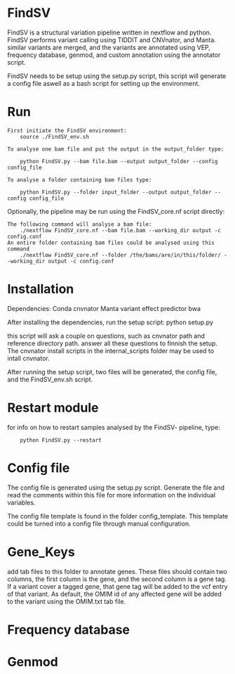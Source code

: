 FindSV
===========
FindSV is a structural variation pipeline written in nextflow and python. FindSV performs variant calling using TIDDIT and CNVnator, and Manta.
similar variants are merged, and the variants are annotated using VEP, frequency database, genmod, and custom annotation using the annotator script.

FindSV needs to be setup using the setup.py script, this script will generate a config file aswell as a bash script for setting up the environment.

Run
===

    First initiate the FindSV environment:
        source ./FindSV_env.sh
        
    To analyse one bam file and put the output in the output_folder type:

        python FindSV.py --bam file.bam --output output_folder --config config_file

    To analyse a folder containing bam files type:

        python FindSV.py --folder input_folder --output output_folder --config config_file

Optionally, the pipeline may be run using the FindSV_core.nf script directly:
	
	The following command will analyse a bam file:
		./nextflow FindSV_core.nf --bam file.bam --working_dir output -c config.conf
	An entire folder containing bam files could be analysed using this command
		./nextflow FindSV_core.nf --folder /the/bams/are/in/this/folder/ --working_dir output -c config.conf
	
		
Installation
============
Dependencies:
    Conda
    cnvnator
    Manta
    variant effect predictor
    bwa
    
After installing the dependencies, run the setup script:
    python setup.py
    
this script will ask a couple on questions, such as cnvnator path and reference directory path. answer all these questions to finnish the setup.
The cnvnator install scripts in the internal_scripts folder may be used to intall cnvnator.

After running the setup script, two files will be generated, the config file, and the FindSV_env.sh script.

Restart module
============
for info on how to restart samples analysed by the FindSV- pipeline, type:

        python FindSV.py --restart

Config file
=========
The config file is generated using the setup.py script. Generate the file and read the comments within 
this file for more information on the individual variables.

The config file template is found in the folder config_template. This template could be turned into a config file through manual configuration.

Gene_Keys
==========

add tab files to this folder to annotate genes.
These files should contain two columns, the first column is the gene, and the second column is a gene tag.
If a variant cover a tagged gene, that gene tag will be added to the vcf entry of that variant. As default, the OMIM id of any
affected gene will be added to the variant using the OMIM.txt tab file.

Frequency database
==========

Genmod
========

